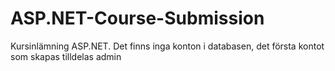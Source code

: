 # ASP.NET-Course-Submission

Kursinlämning ASP.NET. 
Det finns inga konton i databasen, det första kontot som skapas tilldelas admin
